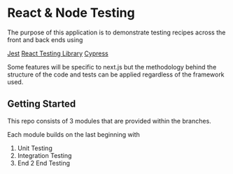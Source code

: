 # React & Node Testing

The purpose of this application is to demonstrate testing recipes across the front and back ends using

[Jest](https://jestjs.io/)
[React Testing Library](https://testing-library.com/docs/react-testing-library/intro/)
[Cypress](https://cypress.io)

Some features will be specific to next.js but the methodology behind the structure of the code and tests can be applied regardless of the framework used.

## Getting Started

This repo consists of 3 modules that are provided within the branches.

Each module builds on the last beginning with

1. Unit Testing
2. Integration Testing
3. End 2 End Testing
